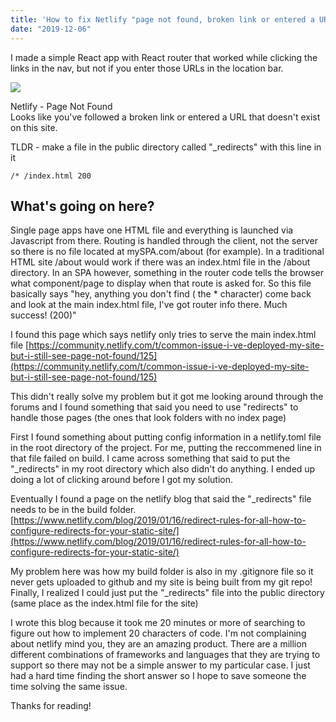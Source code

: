 ```yaml
---
title: 'How to fix Netlify "page not found, broken link or entered a URL that doesn''t exist" error'
date: "2019-12-06"
---
```


I made a simple React app with React router that worked while clicking the links in the nav, but not if you enter those URLs in the location bar.

![](/images/netlify-broken-link-300x137.png)

Netlify - Page Not Found  
Looks like you've followed a broken link or entered a URL that doesn't exist on this site.

TLDR - make a file in the public directory called "\_redirects" with this line in it

`/* /index.html 200`

## What's going on here?

Single page apps have one HTML file and everything is launched via Javascript from there. Routing is handled through the client, not the server so there is no file located at mySPA.com/about (for example). In a traditional HTML site /about would work if there was an index.html file in the /about directory. In an SPA however, something in the router code tells the browser what component/page to display when that route is asked for. So this file basically says "hey, anything you don't find ( the \* character) come back and look at the main index.html file, I've got router info there. Much success! (200)"

I found this page which says netlify only tries to serve the main index.html file [https://community.netlify.com/t/common-issue-i-ve-deployed-my-site-but-i-still-see-page-not-found/125](https://community.netlify.com/t/common-issue-i-ve-deployed-my-site-but-i-still-see-page-not-found/125)

This didn't really solve my problem but it got me looking around through the forums and I found something that said you need to use "redirects" to handle those pages (the ones that look folders with no index page)

First I found something about putting config information in a netlify.toml file in the root directory of the project. For me, putting the reccommened line in that file failed on build. I came across something that said to put the "\_redirects" in my root directory which also didn't do anything. I ended up doing a lot of clicking around before I got my solution.

Eventually I found a page on the netlify blog that said the "\_redirects" file needs to be in the build folder. [https://www.netlify.com/blog/2019/01/16/redirect-rules-for-all-how-to-configure-redirects-for-your-static-site/](https://www.netlify.com/blog/2019/01/16/redirect-rules-for-all-how-to-configure-redirects-for-your-static-site/)

My problem here was how my build folder is also in my .gitignore file so it never gets uploaded to github and my site is being built from my git repo! Finally, I realized I could just put the "\_redirects" file into the public directory (same place as the index.html file for the site)

I wrote this blog because it took me 20 minutes or more of searching to figure out how to implement 20 characters of code. I'm not complaining about netlify mind you, they are an amazing product. There are a million different combinations of frameworks and languages that they are trying to support so there may not be a simple answer to my particular case. I just had a hard time finding the short answer so I hope to save someone the time solving the same issue.

Thanks for reading!
